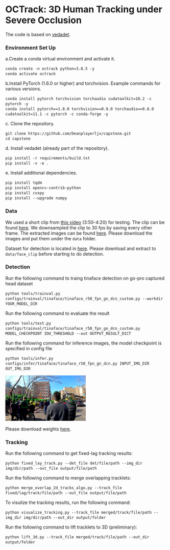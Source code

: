 # OCTrack: 3D Human Tracking under Severe Occlusion
The code is based on [vedadet](https://github.com/Media-Smart/vedadet).

### Environment Set Up
a.Create a conda virtual environment and activate it.
```
conda create -n octrack python=3.8.5 -y
conda activate octrack
```
b.Install PyTorch (1.6.0 or higher) and torchvision. Example commands for various versions.
```
conda install pytorch torchvision torchaudio cudatoolkit=10.2 -c pytorch -y
conda install pytorch==1.8.0 torchvision==0.9.0 torchaudio==0.8.0 cudatoolkit=11.1 -c pytorch -c conda-forge -y
```
c. Clone the repository.
```
git clone https://github.com/Deanplayerljx/capstone.git
cd capstone
```
d. Install vedadet (already part of the repository).
```
pip install -r requirements/build.txt
pip install -v -e .
```
e. Install additional dependencies.
```
pip install tqdm
pip install opencv-contrib-python
pip install cvxpy
pip install --upgrade numpy
```

### Data
We used a short clip from [this video](https://www.youtube.com/watch?v=VD6Fc5d1VFU) (3:50-4:20) for testing. The clip can be found [here](https://drive.google.com/file/d/1Gv4O1XOem-Jwp0ICDQegC6k23MgvIUpC/view?usp=sharing). We downsampled the clip to 30 fps by saving every other frame. The extracted images can be found [here](https://drive.google.com/file/d/1xEPNLovIiK4r8-PxiaDqeap6iY4_4gdZ/view?usp=sharing). Please download the images and put them under the ```data``` folder.

Dataset for detection is located in [here](https://drive.google.com/file/d/1C550hilabCcMl56DZ58enhJw_usoUKJY/view?usp=sharing). Please download and extract to `data/face_clip` before starting to do detection. 

### Detection
Run the following command to traing tinaface detection on go-pro captured head dataset
```
python tools/trainval.py configs/trainval/tinaface/tinaface_r50_fpn_gn_dcn_custom.py --workdir YOUR_MODEL_DIR
```

Run the following command to evaluate the result
```
python tools/test.py configs/trainval/tinaface/tinaface_r50_fpn_gn_dcn_custom.py MODEL_CHECKPOINT IOU_THRESHOLD --out OUTPUT_RESULT_DICT
```

Run the following command for inference images, the model checkpoint is specified in config file

```
python tools/infer.py configs/infer/tinaface/tinaface_r50_fpn_gn_dcn.py INPUT_IMG_DIR OUT_IMG_DIR
```

<img src=demo/detection_results.jpg width="50%">

Please download weights [here](https://drive.google.com/file/d/1hFSGSTHTYxdoJ7qAlkbPWOYtJDA4IRJG/view?usp=sharing). 

### Tracking
Run the following command to get fixed-lag tracking results:
```
python fixed_lay_track.py --det_file det/file/path --img_dir img/dir/path --out_file output/file/path
```
Run the following command to merge overlapping tracklets:
```
python merge_overlap_2d_tracks_algo.py --track_file fixed/lag/track/file/path --out_file output/file/path
```
To visulize the tracking results, run the following command:
```
python visualize_tracking.py --track_file merged/track/file/path --img_dir img/dir/path --out_dir output/folder
```
Run the following command to lift tracklets to 3D (preliminary):
```
python lift_3d.py --track_file merged/track/file/path --out_dir output/folder
```